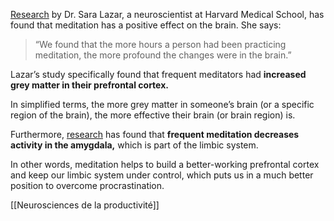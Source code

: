 [Research](https://www.ncbi.nlm.nih.gov/pmc/articles/PMC1361002/) by Dr. Sara Lazar, a neuroscientist at Harvard Medical School, has found that meditation has a positive effect on the brain. She says:

> “We found that the more hours a person had been practicing meditation, the more profound the changes were in the brain.”

Lazar’s study specifically found that frequent meditators had **increased grey matter in their prefrontal cortex.**

In simplified terms, the more grey matter in someone’s brain (or a specific region of the brain), the more effective their brain (or brain region) is.

Furthermore, [research](https://www.ncbi.nlm.nih.gov/pmc/articles/PMC6671286/) has found that **frequent meditation decreases activity in the amygdala,** which is part of the limbic system.

In other words, meditation helps to build a better-working prefrontal cortex and keep our limbic system under control, which puts us in a much better position to overcome procrastination.

[[Neurosciences de la productivité]]
